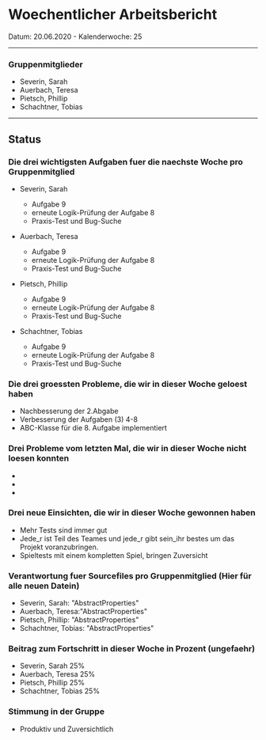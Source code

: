 
# Woechentlicher Arbeitsbericht

Datum: 20.06.2020 - Kalenderwoche: 25

* * *

### Gruppenmitglieder

*   Severin, Sarah
*   Auerbach, Teresa
*   Pietsch, Phillip
*   Schachtner, Tobias

* * *

## Status

### Die drei wichtigsten Aufgaben fuer die naechste Woche pro Gruppenmitglied

*   Severin, Sarah
    * Aufgabe 9
    * erneute Logik-Prüfung der Aufgabe 8
    * Praxis-Test und Bug-Suche
*   Auerbach, Teresa
    * Aufgabe 9
    * erneute Logik-Prüfung der Aufgabe 8
    * Praxis-Test und Bug-Suche
*   Pietsch, Phillip
    * Aufgabe 9
    * erneute Logik-Prüfung der Aufgabe 8
    * Praxis-Test und Bug-Suche

*   Schachtner, Tobias
    * Aufgabe 9
    * erneute Logik-Prüfung der Aufgabe 8
    * Praxis-Test und Bug-Suche


### Die drei groessten Probleme, die wir in dieser Woche geloest haben
*   Nachbesserung der 2.Abgabe  
*   Verbesserung der Aufgaben (3) 4-8
*   ABC-Klasse für die 8. Aufgabe implementiert

### Drei Probleme vom letzten Mal, die wir in dieser Woche nicht loesen konnten

*   
*   
*   

### Drei neue Einsichten, die wir in dieser Woche gewonnen haben

*   Mehr Tests sind immer gut
*   Jede_r ist Teil des Teames und jede_r gibt sein_ihr bestes um das Projekt voranzubringen.
*   Spieltests mit einem kompletten Spiel, bringen Zuversicht

### Verantwortung fuer Sourcefiles pro Gruppenmitglied (Hier für alle neuen Datein)

*   Severin, Sarah: "AbstractProperties"
*   Auerbach, Teresa:"AbstractProperties"
*   Pietsch, Phillip: "AbstractProperties"
*   Schachtner, Tobias: "AbstractProperties"

### Beitrag zum Fortschritt in dieser Woche in Prozent (ungefaehr)

*   Severin, Sarah 25%
*   Auerbach, Teresa 25%
*   Pietsch, Phillip 25%
*   Schachtner, Tobias 25%

### Stimmung in der Gruppe

*   Produktiv und Zuversichtlich
